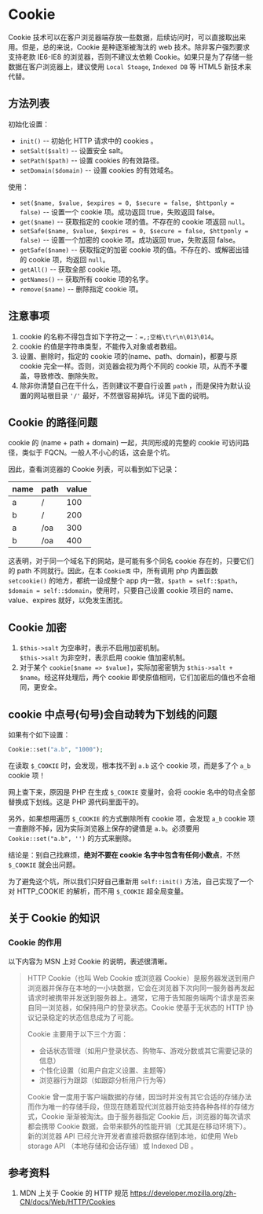 # Cookie

Cookie 技术可以在客户浏览器端存放一些数据，后续访问时，可以直接取出来用。但是，总的来说，Cookie 是种逐渐被淘汰的 web 技术。除非客户强烈要求支持老款 IE6-IE8 的浏览器，否则不建议太依赖 Cookie。如果只是为了存储一些数据在客户浏览器上，建议使用 `Local Stoage`, `Indexed DB` 等 HTML5 新技术来代替。

## 方法列表

初始化设置：

- `init()` -- 初始化 HTTP 请求中的 cookies 。
- `setSalt($salt)` -- 设置安全 salt。
- `setPath($path)` -- 设置 cookies 的有效路径。
- `setDomain($domain)` -- 设置 cookies 的有效域名。

使用：

- `set($name, $value, $expires = 0, $secure = false, $httponly = false)` -- 设置一个 cookie 项。成功返回 true，失败返回 false。
- `get($name)` -- 获取指定的 cookie 项的值。不存在的 cookie 项返回 `null`。
- `setSafe($name, $value, $expires = 0, $secure = false, $httponly = false)` -- 设置一个加密的 cookie 项。成功返回 true，失败返回 false。
- `getSafe($name)` -- 获取指定的加密 cookie 项的值。不存在的、或解密出错的 cookie 项，均返回 `null`。
- `getAll()` -- 获取全部 cookie 项。
- `getNames()` -- 获取所有 cookie 项的名字。
- `remove($name)` -- 删除指定 cookie 项。

## 注意事项

1. cookie 的名称不得包含如下字符之一：`=,;空格\t\r\n\013\014`。
1. cookie 的值是字符串类型，不能传入对象或者数组。
1. 设置、删除时，指定的 cookie 项的(name、path、domain)，都要与原 cookie 完全一样。否则，浏览器会视为两个不同的 cookie 项，从而不予覆盖，导致修改、删除失败。
1. 除非你清楚自己在干什么，否则建议不要自行设置 `path` ，而是保持为默认设置的网站根目录 `'/'` 最好，不然很容易掉坑。详见下面的说明。

## Cookie 的路径问题

cookie 的 (name + path + domain) 一起，共同形成的完整的 cookie 可访问路径，类似于 FQCN。一般人不小心的话，这会是个坑。

因此，查看浏览器的 Cookie 列表，可以看到如下记录：

| name | path | value |
| ---- | ---- | ----- |
| a    | /    | 100   |
| b    | /    | 200   |
| a    | /oa  | 300   |
| b    | /oa  | 400   |

这表明，对于同一个域名下的网站，是可能有多个同名 cookie 存在的，只要它们的 path 不同就行。因此，在本 `Cookie类` 中，所有调用 php 内置函数 `setcookie()` 的地方，都统一设成整个 app 内一致，`$path = self::$path`，`$domain = self::$domain`，使用时，只要自己设置 cookie 项目的 name、value、expires 就好，以免发生困扰。

## Cookie 加密

1. `$this->salt` 为空串时，表示不启用加密机制。<br>`$this->salt` 为非空时，表示启用 cookie 值加密机制。
1. 对于某个 `cookie[$name => $value]`，实际加密密钥为 `$this->salt + $name`。经这样处理后，两个 cookie 即使原值相同，它们加密后的值也不会相同，更安全。

## cookie 中点号(句号)会自动转为下划线的问题

如果有个如下设置：

```php
Cookie::set("a.b", "1000");
```

在读取 `$_COOKIE` 时，会发现，根本找不到 `a.b` 这个 cookie 项，而是多了个 `a_b` cookie 项！

网上查下来，原因是 PHP 在生成 `$_COOKIE` 变量时，会将 cookie 名中的句点全部替换成下划线。这是 PHP 源代码里面干的。

另外，如果想用遍历 `$_COOKIE` 的方式删除所有 cookie 项，会发现 `a_b` cookie 项一直删除不掉，因为实际浏览器上保存的键值是 `a.b`。必须要用 `Cookie::set("a.b", '')` 的方式来删除。

结论是：别自己找麻烦，**绝对不要在 cookie 名字中包含有任何小数点**，不然`$_COOKIE` 就会出问题。

为了避免这个坑，所以我们只好自己重新用 `self::init()` 方法，自己实现了一个对 HTTP_COOKIE 的解析，而不用 `$_COOKIE` 超全局变量。

## 关于 Cookie 的知识

### Cookie 的作用

以下内容为 MSN 上对 Cookie 的说明，表述很清晰。

> HTTP Cookie（也叫 Web Cookie 或浏览器 Cookie）是服务器发送到用户浏览器并保存在本地的一小块数据，它会在浏览器下次向同一服务器再发起请求时被携带并发送到服务器上。通常，它用于告知服务端两个请求是否来自同一浏览器，如保持用户的登录状态。Cookie 使基于无状态的 HTTP 协议记录稳定的状态信息成为了可能。
>
> Cookie 主要用于以下三个方面：
>
> - 会话状态管理（如用户登录状态、购物车、游戏分数或其它需要记录的信息）
> - 个性化设置（如用户自定义设置、主题等）
> - 浏览器行为跟踪（如跟踪分析用户行为等）
>
> Cookie 曾一度用于客户端数据的存储，因当时并没有其它合适的存储办法而作为唯一的存储手段，但现在随着现代浏览器开始支持各种各样的存储方式，Cookie 渐渐被淘汰。由于服务器指定 Cookie 后，浏览器的每次请求都会携带 Cookie 数据，会带来额外的性能开销（尤其是在移动环境下）。新的浏览器 API 已经允许开发者直接将数据存储到本地，如使用 Web storage API （本地存储和会话存储）或 Indexed DB 。

## 参考资料

1. MDN 上关于 Cookie 的 HTTP 规范 <https://developer.mozilla.org/zh-CN/docs/Web/HTTP/Cookies>
